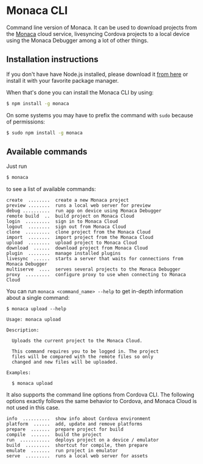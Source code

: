 Monaca CLI
==========

Command line version of Monaca. It can be used to download projects from the [Monaca](http://monaca.io) cloud service, livesyncing Cordova projects to a local device using the Monaca Debugger among a lot of other things.

Installation instructions
----

If you don't have have Node.js installed, please download it [from here](http://nodejs.org/) or install it with your favorite package manager.

When that's done you can install the Monaca CLI by using:

```bash
$ npm install -g monaca
```

On some systems you may have to prefix the command with `sudo` because of permissions:

```bash
$ sudo npm install -g monaca
```

Available commands
----

Just run

```bash
$ monaca
```

to see a list of available commands:

```
create  ........  create a new Monaca project
preview ........  runs a local web server for preview
debug ..........  run app on device using Monaca Debugger
remote build  ..  build project on Monaca Cloud
login  .........  sign in to Monaca Cloud
logout  ........  sign out from Monaca Cloud
clone  .........  clone project from the Monaca Cloud
import  ........  import project from the Monaca Cloud
upload  ........  upload project to Monaca Cloud
download  ......  download project from Monaca Cloud
plugin  ........  manage installed plugins
livesync  ......  starts a server that waits for connections from Monaca Debugger
multiserve  ....  serves several projects to the Monaca Debugger
proxy  .........  configure proxy to use when connecting to Monaca Cloud
```

You can run `monaca <command_name> --help` to get in-depth information about a single command:

```
$ monaca upload --help

Usage: monaca upload

Description:

  Uploads the current project to the Monaca Cloud.

  This command requires you to be logged in. The project
  files will be compared with the remote files so only
  changed and new files will be uploaded.

Examples:

  $ monaca upload
```

It also supports the command line options from Cordova CLI. The following options exactly follows the same behavior to Cordova, and Monaca Cloud is not used in this case.

```
info  ..........  show info about Cordova environment
platform  ......  add, update and remove platforms
prepare  .......  prepare project for build
compile  .......  build the project
run  ...........  deploys project on a device / emulator
build  .........  shortcut for compile, then prepare
emulate  .......  run project in emulator
serve  .........  runs a local web server for assets
```
